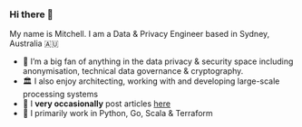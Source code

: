 ### Hi there 👋

My name is Mitchell. I am a Data & Privacy Engineer based in Sydney, Australia 🇦🇺
- 🔭 I’m a big fan of anything in the data privacy & security space including anonymisation, technical data governance & cryptography.
- 🏛️ I also enjoy architecting, working with and developing large-scale processing systems
- 🌱 I **very occasionally** post articles [here](https://mitchelllisle.github.io/)
- 💭 I primarily work in Python, Go, Scala & Terraform
